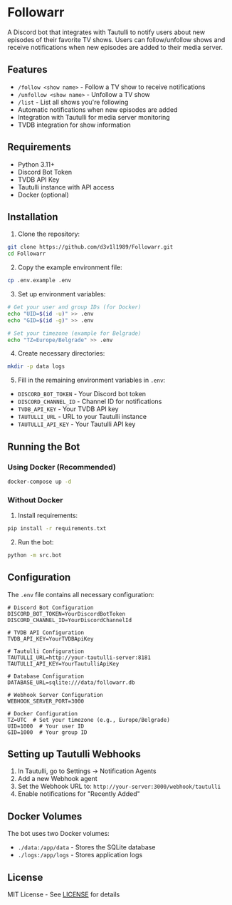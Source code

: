 # Followarr

A Discord bot that integrates with Tautulli to notify users about new episodes of their favorite TV shows. Users can follow/unfollow shows and receive notifications when new episodes are added to their media server.

## Features

- `/follow <show name>` - Follow a TV show to receive notifications
- `/unfollow <show name>` - Unfollow a TV show
- `/list` - List all shows you're following
- Automatic notifications when new episodes are added
- Integration with Tautulli for media server monitoring
- TVDB integration for show information

## Requirements

- Python 3.11+
- Discord Bot Token
- TVDB API Key
- Tautulli instance with API access
- Docker (optional)

## Installation

1. Clone the repository:
```bash
git clone https://github.com/d3v1l1989/Followarr.git
cd Followarr
```

2. Copy the example environment file:
```bash
cp .env.example .env
```

3. Set up environment variables:
```bash
# Get your user and group IDs (for Docker)
echo "UID=$(id -u)" >> .env
echo "GID=$(id -g)" >> .env

# Set your timezone (example for Belgrade)
echo "TZ=Europe/Belgrade" >> .env
```

4. Create necessary directories:
```bash
mkdir -p data logs
```

5. Fill in the remaining environment variables in `.env`:
- `DISCORD_BOT_TOKEN` - Your Discord bot token
- `DISCORD_CHANNEL_ID` - Channel ID for notifications
- `TVDB_API_KEY` - Your TVDB API key
- `TAUTULLI_URL` - URL to your Tautulli instance
- `TAUTULLI_API_KEY` - Your Tautulli API key

## Running the Bot

### Using Docker (Recommended)

```bash
docker-compose up -d
```

### Without Docker

1. Install requirements:
```bash
pip install -r requirements.txt
```

2. Run the bot:
```bash
python -m src.bot
```

## Configuration

The `.env` file contains all necessary configuration:

```env
# Discord Bot Configuration
DISCORD_BOT_TOKEN=YourDiscordBotToken
DISCORD_CHANNEL_ID=YourDiscordChannelId

# TVDB API Configuration
TVDB_API_KEY=YourTVDBApiKey

# Tautulli Configuration
TAUTULLI_URL=http://your-tautulli-server:8181
TAUTULLI_API_KEY=YourTautulliApiKey

# Database Configuration
DATABASE_URL=sqlite:///data/followarr.db

# Webhook Server Configuration
WEBHOOK_SERVER_PORT=3000

# Docker Configuration
TZ=UTC  # Set your timezone (e.g., Europe/Belgrade)
UID=1000  # Your user ID
GID=1000  # Your group ID
```

## Setting up Tautulli Webhooks

1. In Tautulli, go to Settings -> Notification Agents
2. Add a new Webhook agent
3. Set the Webhook URL to: `http://your-server:3000/webhook/tautulli`
4. Enable notifications for "Recently Added"

## Docker Volumes

The bot uses two Docker volumes:
- `./data:/app/data` - Stores the SQLite database
- `./logs:/app/logs` - Stores application logs

## License

MIT License - See [LICENSE](LICENSE) for details 